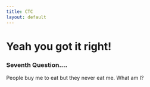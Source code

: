 ```yaml
---
title: CTC
layout: default
---
```

<h1>Yeah you got it right!</h1>
<h3>Seventh Question....</h3>
<p>
	People buy me to eat but they never eat me. What am I?
</p>
